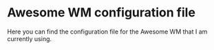 Awesome WM configuration file
==============================
Here you can find the  configuration file for the Awesome WM that I am currently using.

